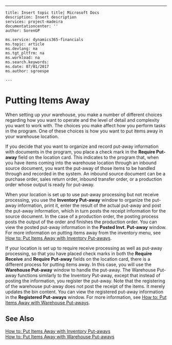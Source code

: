 ---
    title: Insert topic title| Microsoft Docs
    description: Insert description
    services: project-madeira
    documentationcenter: ''
    author: SorenGP

    ms.service: dynamics365-financials
    ms.topic: article
    ms.devlang: na
    ms.tgt_pltfrm: na
    ms.workload: na
    ms.search.keywords:
    ms.date: 07/01/2017
    ms.author: sgroespe

    ---
# Putting Items Away
When setting up your warehouse, you make a number of different choices regarding how you want to operate and the level of detail and complexity you want to work with. The choices you make affect how you perform tasks in the program. One of these choices is how you want to put items away in your warehouse location.  
  
 If you decide that you want to organize and record put-away information with documents in the program, you place a check mark in the **Require Put-away** field on the location card. This indicates to the program that, when you have items coming into the warehouse location through an inbound source document, you want the put-away of those items to be handled through and recorded in the system. An inbound source document can be a purchase order, sales return order, inbound transfer order, or a production order whose output is ready for put-away.  
  
 When your location is set up to use put-away processing but not receive processing, you use the **Inventory Put-away** window to organize the put-away information, print it, enter the result of the actual put-away and post the put-away information, which in turn posts the receipt information for the source document. In the case of a production order, the posting process posts the output of the order and finishes the production order. You can view the posted put-away information in the **Posted Invt. Put-away** window. For more information on putting items away from the inventory menu, see [How to: Put Items Away with Inventory Put-aways](../DesignAndEngineering/how-to-put-items-away-with-inventory-put-aways.md).  
  
 If your location is set up to require receive processing as well as put-away processing, so that you have placed check marks in both the **Require Receive** and **Require Put-away** fields on the location card, there is a different process for putting items away. In this case, you will use the **Warehouse Put-away** window to handle the put-away. The Warehouse Put-away functions similarly to the Inventory Put-away, except that instead of posting the information, you register the put-away. Note that the registering of the warehouse put-away does not post the receipt of the items. It merely updates the bin content. You can view the registered put-away information in the **Registered Put-aways** window. For more information, see [How to: Put Items Away with Warehouse Put-aways](../WarehouseActivities/how-to-put-items-away-with-warehouse-put-aways.md).  
  
## See Also  
 [How to: Put Items Away with Inventory Put-aways](../DesignAndEngineering/how-to-put-items-away-with-inventory-put-aways.md)   
 [How to: Put Items Away with Warehouse Put-aways](../WarehouseActivities/how-to-put-items-away-with-warehouse-put-aways.md)